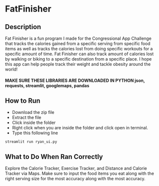 # FatFinisher
## Description
Fat Finisher is a fun program I made for the Congressional App Challenge that tracks the calories gained from a specific serving from specific food items as well as tracks the calories lost from doing specific workouts for a specific amount of time. Fat Finisher can also track amount of calories lost by walking or biking to a specific destination from a specific place. I hope this app can help people track their weight and tackle obesity around the world!

#### MAKE SURE THESE LIBRARIES ARE DOWNLOADED IN PYTHON json, requests, streamlit, googlemaps, pandas
## How to Run
- Download the zip file
- Extract the file
- Click inside the folder
- Right click when you are inside the folder and click open in terminal.
- Type this following line
```shell
streamlit run ryan_ui.py
```
## What to Do When Ran Correctly
Explore the Calorie Tracker, Exercise Tracker, and Distance and Calorie Tracker via Maps. Make sure to input the food items you eat along with the right serving size for the most accuracy along with the most accuracy.
